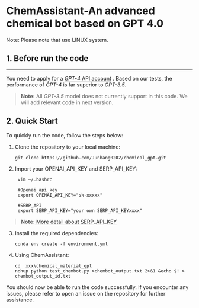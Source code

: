 # ChemAssistant-An advanced chemical bot based on GPT 4.0

Note: Please note that use LINUX system.

## 1. Before run the code

---

You need to apply for a [ *GPT-4* API account](https://openai.com/blog/gpt-4-api-general-availability)
. Based on our tests, the performance of *GPT-4* is far superior to *GPT-3.5*.
   
> **Note:** All *GPT-3.5* model does not currently support in this code. We will add relevant code in next version.

## 2. Quick Start

To quickly run the code, follow the steps below:

1. Clone the repository to your local machine:

   ```
   git clone https://github.com/Junhang0202/chemical_gpt.git
   ```

2. Import your OPENAI_API_KEY and SERP_API_KEY:

   ```
    vim ~/.bashrc

    #Openai_api_key
    export OPENAI_API_KEY="sk-xxxxx"

    #SERP_API
    export SERP_API_KEY="your own SERP_API_KEYxxxx"
   ```
> **Note:**[ More detail about SERP_API_KEY](https://serpapi.com/)

3. Install the required dependencies:

   ```
   conda env create -f environment.yml
   ```


4. Using ChemAssistant:

   ```
   cd  xxx\chemical_material_gpt
   nohup python test_chembot.py >chembot_output.txt 2>&1 &echo $! > chembot_output_id.txt
   ```

You should now be able to run the code successfully. 
If you encounter any issues, please refer to open an issue on the repository for further assistance.
